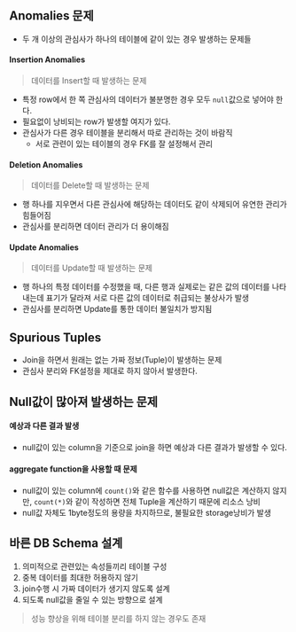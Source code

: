 ## Anomalies 문제
- 두 개 이상의 관심사가 하나의 테이블에 같이 있는 경우 발생하는 문제들

#### Insertion Anomalies
> 데이터를 Insert할 때 발생하는 문제
- 특정 row에서 한 쪽 관심사의 데이터가 불분명한 경우 모두 `null`값으로 넣어야 한다.
- 필요없이 낭비되는 row가 발생할 여지가 있다.
- 관심사가 다른 경우 테이블을 분리해서 따로 관리하는 것이 바람직
	- 서로 관련이 있는 테이블의 경우 FK를 잘 설정해서 관리

#### Deletion Anomalies
> 데이터를 Delete할 때 발생하는 문제
- 행 하나를 지우면서 다른 관심사에 해당하는 데이터도 같이 삭제되어 유연한 관리가 힘들어짐
- 관심사를 분리하면 데이터 관리가 더 용이해짐

#### Update Anomalies
> 데이터를 Update할 때 발생하는 문제
- 행 하나의 특정 데이터를 수정했을 때, 다른 행과 실제로는 같은 값의 데이터를 나타내는데 표기가 달라져 서로 다른 값의 데이터로 취급되는 불상사가 발생
- 관심사를 분리하면 Update를 통한 데이터 불일치가 방지됨

## Spurious Tuples
- Join을 하면서 원래는 없는 가짜 정보(Tuple)이 발생하는 문제
- 관심사 분리와 FK설정을 제대로 하지 않아서 발생한다.

## Null값이 많아져 발생하는 문제
#### 예상과 다른 결과 발생
- null값이 있는 column을 기준으로 join을 하면 예상과 다른 결과가 발생할 수 있다.
#### aggregate function을 사용할 때 문제
- null값이 있는 column에 `count()`와 같은 함수를 사용하면 null값은 계산하지 않지만, `count(*)`와 같이 작성하면 전체 Tuple을 계산하기 때문에 리소스 낭비
- null값 자체도 1byte정도의 용량을 차지하므로, 불필요한 storage낭비가 발생

## 바른 DB Schema 설계
1. 의미적으로 관련있는 속성들끼리 테이블 구성
2. 중복 데이터를 최대한 허용하지 않기
3. join수행 시 가짜 데이터가 생기지 않도록 설계
4. 되도록 null값을 줄일 수 있는 방향으로 설계

> 성능 향상을 위해 테이블 분리를 하지 않는 경우도 존재